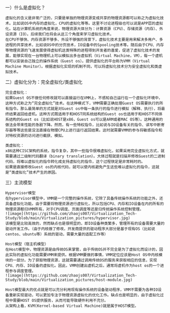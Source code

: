 一）什么是虚拟化？

    虚拟化的含义是非常广泛的，只要是单独的物理资源变成共享的物理资源都可以称之为虚拟化技术。比如说OS中内存的虚拟化，CPU的虚拟化等等。这里不讨论进程级也可以说是APP层的虚拟化。站在计算机系统的角度来说，物理资源大体分为：计算资源（CPU）、存储资源（内存）、外设资源（IO）。后续我们也将会从这三个角度来学习虚拟化技术。
    在CPU不够快、内存资源不够多、外设不够强的背景下，虚拟化技术主要是用来解决多用户、多进程的共享技术，比如说OS中的分页技术，IO设备中的Spooling技术等。随后由于CPU、内存等物理资源的飞速发展使得虚拟机这类特殊的进程得到开发者的喜爱，促进了虚拟化技术的发展，能够实现在一台物理机上可以模拟出多台虚拟机（Virtual Machine，VM），每一个虚机都可以安装自己独立的操作系统（Guest os）。提供虚拟化的平台称为VMM（Virtual Machine Monitor）。根据虚拟化实现的机制不同，可以将虚拟化技术分为安全虚拟化和类虚拟技术。

二）虚拟化分为：完全虚拟化/类虚拟化

    完全虚拟化：
    如果Guest OS不做任何修改就可以直接运行在VMM上，不感知自己运行在一个虚拟化环境中，这种方式称之为“完全虚拟化”技术。在这种模式下，VMM需要正确处理Guest OS需要执行的所有指令。那么最简单的方式就是对Guest os中每一条执行的指令进行模拟（解释、执行），将最终结果返回给虚机。这种方式既适用于和HOST同系统结构的Guest os也适用于和HOST不同体系结构的Guest os（比如说HOST是x86，Guest os可以是ARM或者MAC OS等）。这种通用的做法会带来性能的急剧下降。然而，有一些特权指令，比如说与IO设备有关的指令、读写中断寄存器等等这些是没法直接在物理CPU上进行运行返回结果。这时就需要VMM的参与将敏感指令和对特权资源的访问进行截获、模拟。
    
    类虚拟化：
    x86这种CISC架构的系统，指令复杂，其中一些指令很难虚拟化，如果采用完全虚拟化方式，就需要通过二级制代码翻译（binary translation）。大体过程就是扫描并修改Guest的二进制代码，将难以虚拟化的指令转化成支持虚拟化的指令，这个过程铁定是非常耗时的。
    如果是直接修改Guest os的内核代码，就可以使内核避免产生这些难以虚拟化的指令，这就是“类虚拟化”技术产生的原因。
    
三）主流模型

    Hypervisor模型
    在hypervisor模型中，VMM是一个完整的操作系统，它除了具备传统操作系统的功能之外，还具备虚拟化功能。由于需要将物理资源进行虚拟化，所以包括CPU、内存和IO设备在内的所有的物理资源都归VMM所有，对于CPU调度、页面调度等还是归传统操作系统控制管理。
    ![image](https://github.com/zhaojs007/Virtualization_Tech-Study/blob/main/Virtualization_pictures/hypervisor.jpg)
    该模型是比较高效的，然而缺点也是很明显的，即IO设备种类繁多，管理所有的设备需要大量的驱动开发工作。（由于内核做了修改，开发商提供的驱动程序大部分是基于现有OS（比如说centos、ubuntu等）系统的驱动，需要大量的适配工作等）
    
    Host模型（宿主机模型）
    在Host模型中，物理资源是由传统OS来掌管，由于传统OS并不完全是为了虚拟化而设计的，因此实际的虚拟化功能需要VMM来提供。根据VMM要做的事情，VMM定位应该是Host OS中内核模块的一部分。为了获取物理资源，这就需要通过调用传统OS的服务来获取相应的信息，实现CPU、内存、IO设备的虚拟化。因此，VMM创建出虚机之后，通常将虚机作为host os的一个进程参与调度管理。
    ![image](https://github.com/zhaojs007/Virtualization_Tech-Study/blob/main/Virtualization_pictures/host-module.jpg)
    
    Host模型最大的优点就是可以充分利用现有操作系统的设备驱动程序，VMM不需要为各种IO设备重新实现驱动，可以更加专注于物理资源虚拟化的优化工作。缺点也是明显的，由于虚拟化过程中需要HOST OS提供服务，从而可能导致硬件利用不充分。
    从架构上看，KVM(Kernel-based Virtual Machine)就是属于HOST模型。
